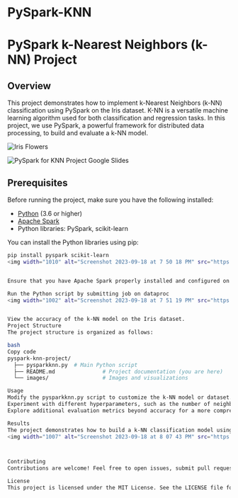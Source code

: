# PySpark-KNN

# PySpark k-Nearest Neighbors (k-NN) Project

## Overview

This project demonstrates how to implement k-Nearest Neighbors (k-NN) classification using PySpark on the Iris dataset. K-NN is a versatile machine learning algorithm used for both classification and regression tasks. In this project, we use PySpark, a powerful framework for distributed data processing, to build and evaluate a k-NN model.

![Iris Flowers](images/iris-flowers.png)

![PySpark for KNN Project Google Slides](https://docs.google.com/presentation/d/1ARbGWvwN3wITuDLKiwxUqz_PzmanvEydkJ9GUmo0Oy4/edit?usp=drive_link)


## Prerequisites

Before running the project, make sure you have the following installed:

- [Python](https://www.python.org/) (3.6 or higher)
- [Apache Spark](https://spark.apache.org/downloads.html)
- Python libraries: PySpark, scikit-learn

You can install the Python libraries using pip:

```bash
pip install pyspark scikit-learn
<img width="1010" alt="Screenshot 2023-09-18 at 7 50 18 PM" src="https://github.com/franketang/PySpark-KNN/assets/29631514/a23e880c-9daa-46f0-a011-3487205747e0">


Ensure that you have Apache Spark properly installed and configured on your system.

Run the Python script by submitting job on dataproc
<img width="1002" alt="Screenshot 2023-09-18 at 7 51 19 PM" src="https://github.com/franketang/PySpark-KNN/assets/29631514/a8b78fe5-e2ff-4f85-9a4e-2e75d08a421d">


View the accuracy of the k-NN model on the Iris dataset.
Project Structure
The project structure is organized as follows:

bash
Copy code
pyspark-knn-project/
  ├── pysparkknn.py  # Main Python script
  ├── README.md               # Project documentation (you are here)
  └── images/                 # Images and visualizations

Usage
Modify the pysparkknn.py script to customize the k-NN model or dataset.
Experiment with different hyperparameters, such as the number of neighbors (k), to optimize model performance.
Explore additional evaluation metrics beyond accuracy for a more comprehensive analysis.

Results
The project demonstrates how to build a k-NN classification model using PySpark and evaluate its performance on the Iris dataset. The accuracy achieved on the test data is reported in the console output.
<img width="1007" alt="Screenshot 2023-09-18 at 8 07 43 PM" src="https://github.com/franketang/PySpark-KNN/assets/29631514/0c5060dd-042f-410b-a69e-8d1b6ba1e315">



Contributing
Contributions are welcome! Feel free to open issues, submit pull requests, or provide suggestions to improve this project.

License
This project is licensed under the MIT License. See the LICENSE file for details.


